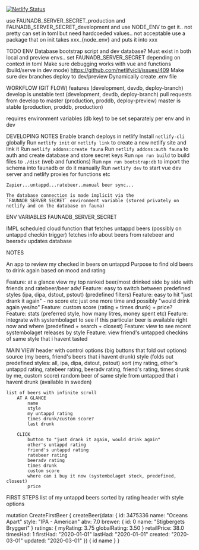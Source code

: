[![Netlify Status](https://api.netlify.com/api/v1/badges/318809e3-f9af-4a74-b4da-0eb61adf325e/deploy-status)](https://app.netlify.com/sites/beerd/deploys)



use FAUNADB_SERVER_SECRET_production and FAUNADB_SERVER_SECRET_development and use NODE_ENV to get it.. not pretty
can set in toml but need hardcoeded values.. not acceptable
use a package that on init takes xxx_{node_env} and puts it into xxx




TODO ENV
Database bootstrap script and dev database? Must exist in both local and preview envs.. set FAUNADB_SERVER_SECRET depending on context in toml
Make sure debugging works with vue and functions (build/serve in dev mode) https://github.com/netlify/cli/issues/409
Make sure dev branches deploy to dev/preview
Dynamically create .env file

WORKFLOW (GIT FLOW)
features (development, devdb, deploy-branch)
develop is unstable test (development, devdb, deploy-branch)
pull requests from develop to master (production, proddb, deploy-preview)
master is stable (production, proddb, production)

requires environment variables (db key) to be set separately per env and in dev

DEVELOPING NOTES
    Enable branch deploys in netlify
    Install `netlify-cli` globally
    Run `netlify init` or `netlify link` to create a new netlify site and link it
    Run `netlify addons:create fauna`
    Run `netlify addons:auth fauna` to auth and create database and store secret keys
    Run `npm run build` to build files to `./dist` (web and functions)
    Run `npm run bootstrap:db` to import the schema into faunadb or do it manually
    Run `netlify dev` to start vue dev server and netlify proxies for functions etc

    Zapier...untappd...ratebeer..manual beer sync...

    The database connection is made implicit via the `FAUNADB_SERVER_SECRET` environment variable (stored privately on netlify and on the database on fauna)

ENV VARIABLES
    FAUNADB_SERVER_SECRET

IMPL
scheduled cloud function that fetches untappd beers (possibly on untappd checkin trigger)
fetches info about beers from ratebeer and beeradv
updates database


NOTES

An app to review my checked in beers on untappd
Purpose to find old beers to drink again based on mood and rating

Feature: at a glance view my top ranked beer/most drinked side by side with friends and ratebeer/beer adv/
Feature: easy to switch between predefined styles (ipa, dipa, dstout, pstout) (predefined filters)
Feature: easy to hit "just drank it again" - no score etc just one more time and possibly "would drink again yes/no"
Feature: custom score (rating + times drunk) + price?
Feature: stats (preferred style, how many litres, money spent etc)
Feature: integrate with systembolaget to see if this particular beer is available right now and where (predefined + search + closest)
Feature: view to see recent systembolaget releases by style
Feature: view friend's untapped checkins of same style that i havent tasted

MAIN VIEW
    header with control options (big buttons that fold out options)
        source (my beers, friend's beers that i havent drunk)
        style (folds out predefined styles: all, ipa, dipa, dstout, pstout)
        sort (my rating, other's untappd rating, ratebeer rating, beeradv rating, friend's rating, times drunk by me, custom score)
        random beer of same style from untapped that i havent drunk (available in sweden)

    list of beers with infinite scroll
        AT A GLANCE
            name
            style
            my untappd rating
            times drunk/custom score?
            last drunk

        CLICK
            button to "just drank it again, would drink again"
            other's untappd rating
            friend's untappd rating
            ratebeer rating
            beeradv rating
            times drunk
            custom score
            where can i buy it now (systembolaget stock, predefined, closest)
            price

FIRST STEPS
    list of my untappd beers sorted by rating
    header with style options

mutation CreateFirstBeer {
  createBeer(data: {
    id: 3475336
    name: "Oceans Apart"
    style: "IPA - American"
    abv: 7.0
    brewer: {
      id: 0
      name: "Stigbergets Bryggeri"
    }
    ratings: {
      myRating: 3.75
      globalRating: 3.50
    }
    retailPrice: 38.0
    timesHad: 1
    firstHad: "2020-01-01"
    lastHad: "2020-01-01"
    created: "2020-03-01"
    updated: "2020-03-01"
  }) {
    id
    name
  }
}